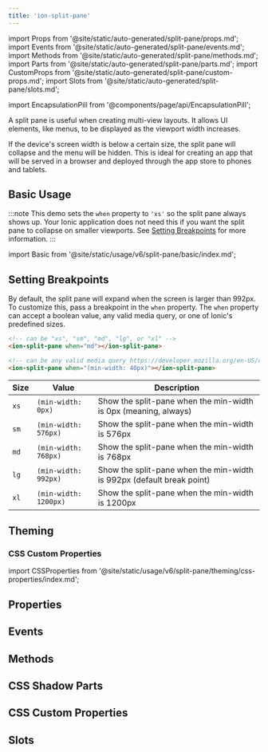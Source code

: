 ```yaml
---
title: 'ion-split-pane'
---
```


import Props from '@site/static/auto-generated/split-pane/props.md';
import Events from '@site/static/auto-generated/split-pane/events.md';
import Methods from '@site/static/auto-generated/split-pane/methods.md';
import Parts from '@site/static/auto-generated/split-pane/parts.md';
import CustomProps from '@site/static/auto-generated/split-pane/custom-props.md';
import Slots from '@site/static/auto-generated/split-pane/slots.md';

<head>
  <title>ion-split-pane: Split Plane View for Menus and Multi-View Layouts</title>
  <meta
    name="description"
    content="ion-split-pane is useful when creating multi-view app layouts. It allows UI elements, like menus, to be displayed as the viewport width increases."
  />
</head>

import EncapsulationPill from '@components/page/api/EncapsulationPill';

<EncapsulationPill type="shadow" />

A split pane is useful when creating multi-view layouts. It allows UI elements, like menus, to be
displayed as the viewport width increases.

If the device's screen width is below a certain size, the split pane will collapse and the menu will be hidden. This is ideal for creating an app that will be served in a browser and deployed through the app store to phones and tablets.

## Basic Usage

:::note
This demo sets the `when` property to `'xs'` so the split pane always shows up. Your Ionic application does not need this if you want the split pane to collapse on smaller viewports. See [Setting Breakpoints](#setting-breakpoints) for more information.
:::

import Basic from '@site/static/usage/v6/split-pane/basic/index.md';

<Basic />

## Setting Breakpoints

By default, the split pane will expand when the screen is larger than 992px. To customize this, pass a breakpoint in the `when` property. The `when` property can accept a boolean value, any valid media query, or one of Ionic's predefined sizes.

```html
<!-- can be "xs", "sm", "md", "lg", or "xl" -->
<ion-split-pane when="md"></ion-split-pane>

<!-- can be any valid media query https://developer.mozilla.org/en-US/docs/Web/CSS/Media_Queries/Using_media_queries -->
<ion-split-pane when="(min-width: 40px)"></ion-split-pane>
```

| Size | Value                 | Description                                                           |
| ---- | --------------------- | --------------------------------------------------------------------- |
| `xs` | `(min-width: 0px)`    | Show the split-pane when the min-width is 0px (meaning, always)       |
| `sm` | `(min-width: 576px)`  | Show the split-pane when the min-width is 576px                       |
| `md` | `(min-width: 768px)`  | Show the split-pane when the min-width is 768px                       |
| `lg` | `(min-width: 992px)`  | Show the split-pane when the min-width is 992px (default break point) |
| `xl` | `(min-width: 1200px)` | Show the split-pane when the min-width is 1200px                      |

## Theming

### CSS Custom Properties

import CSSProperties from '@site/static/usage/v6/split-pane/theming/css-properties/index.md';

<CSSProperties />

## Properties

<Props />

## Events

<Events />

## Methods

<Methods />

## CSS Shadow Parts

<Parts />

## CSS Custom Properties

<CustomProps />

## Slots

<Slots />
